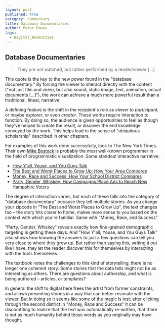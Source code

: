 ```yaml
---
layout: post
published: true
category: commentary
title: Database Documentaries
author: Peter Downs
tags:
  - Digital_Humanities
---
```

## Database Documentaries

> They are not watched, but rather performed by a reader/viewer [...]

This quote is the key to the new power found in the "database documentary." By forcing the viewer to interact directly with the content ("not just film and video, but also sound, static image, text, animation, actual documents [...]"), the work can achieve a much more powerful result than a traditional, linear, narrative.

A defining feature is the shift in the recipient's role as *viewer* to *participant*, or maybe *explorer*, or even *creator*. These works require interaction to function. By doing so, the audience is given opportunities to feel as though they've helped to create the result, or discover the end knowledge conveyed by the work. This helps lead to the sense of "ubiquitous scholarship" described in other chapters.

For examples of this work done successfully, look to The New York Times. Their own [Mike Bostock](https://bost.ocks.org/mike/) is probably the most well-known programmer in the field of programmatic visualization. Some standout interactive narrative:

* [How Y'all, Youse, and You Guys Talk](http://www.nytimes.com/interactive/2013/12/20/sunday-review/dialect-quiz-map.html)
* [The Best and Worst Places to Grow Up: How Your Area Compares](https://www.nytimes.com/interactive/2015/05/03/upshot/the-best-and-worst-places-to-grow-up-how-your-area-compares.html)
* [Money, Race and Success: How Your School District Compares](https://www.nytimes.com/interactive/2016/04/29/upshot/money-race-and-success-how-your-school-district-compares.html)
* [Party, Gender, Whiskey: How Campaigns Place Ads to Reach New Hampshire Voters](https://www.nytimes.com/interactive/2016/02/09/us/politics/campaign-ad-tracking.html)

The degree of interaction varies, but each of these falls into the category of "database documentary" because they tell multiple stories. As you change your zipcode in "The Best and Worst Places to Grow Up", the text changes too – the story hits closer to home, makes more sense to you based on the context with which you're familiar. Same with "Money, Race, and Success".

"Party, Gender, Whiskey" reveals exactly how fine-grained demographic targeting is getting these days. And "How Y'all, Youse, and You Guys Talk" also shows how knowing the answers to just a few questions can tell you very close to where they grew up. But rather than saying this, writing it out like I have, they let the reader discover this for themselves by interacting with the tools themselves.

The textbook notes the challenges to this kind of storytelling: there is no longer one coherent story. Some stories that the data tells might not be as interesting as others. There are questions about authorship, and what is being authored – articles, or templates?

In general the shift to digital here frees the artist from former constraints, and allows presenting stories in a way that can better resonate with the viewer. But in doing so it seems like some of the magic is lost; after clicking through the second district in "Money, Race and Success" it can be discomfiting to realize that the text was automatically re-written, that there is not as much humanity behind those words as you originally may have thought.
